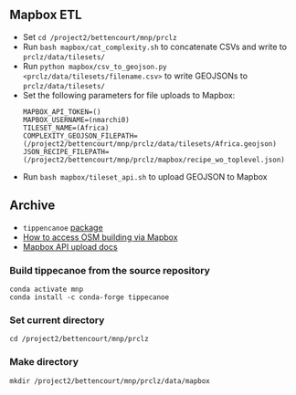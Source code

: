 
## Mapbox ETL ##

* Set `cd /project2/bettencourt/mnp/prclz`
* Run `bash mapbox/cat_complexity.sh` to concatenate CSVs and write to `prclz/data/tilesets/`
* Run `python mapbox/csv_to_geojson.py <prclz/data/tilesets/filename.csv>` to write GEOJSONs to `prclz/data/tilesets/`
* Set the following parameters for file uploads to Mapbox:
    ```
    MAPBOX_API_TOKEN=()
    MAPBOX_USERNAME=(nmarchi0)
    TILESET_NAME=(Africa)
    COMPLEXITY_GEOJSON_FILEPATH=(/project2/bettencourt/mnp/prclz/data/tilesets/Africa.geojson)
    JSON_RECIPE_FILEPATH=(/project2/bettencourt/mnp/prclz/mapbox/recipe_wo_toplevel.json)
    ```
 * Run `bash mapbox/tileset_api.sh` to upload GEOJSON to Mapbox



## Archive ##

* `tippencanoe` [package](https://github.com/mapbox/tippecanoe)
* [How to access OSM building via Mapbox](https://github.com/mapbox/malaria-mapping)
* [Mapbox API upload docs](https://docs.mapbox.com/api/maps/#datasets)


### Build tippecanoe from the source repository ###
```
conda activate mnp
conda install -c conda-forge tippecanoe
```

### Set current directory ###
`cd /project2/bettencourt/mnp/prclz`

### Make directory ###
`mkdir /project2/bettencourt/mnp/prclz/data/mapbox`
